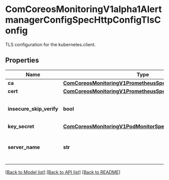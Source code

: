 # ComCoreosMonitoringV1alpha1AlertmanagerConfigSpecHttpConfigTlsConfig

TLS configuration for the kubernetes.client.
## Properties
Name | Type | Description | Notes
------------ | ------------- | ------------- | -------------
**ca** | [**ComCoreosMonitoringV1PrometheusSpecAlertingTlsConfigCa**](ComCoreosMonitoringV1PrometheusSpecAlertingTlsConfigCa.md) |  | [optional] 
**cert** | [**ComCoreosMonitoringV1PrometheusSpecAlertingTlsConfigCert**](ComCoreosMonitoringV1PrometheusSpecAlertingTlsConfigCert.md) |  | [optional] 
**insecure_skip_verify** | **bool** | Disable target certificate validation. | [optional] 
**key_secret** | [**ComCoreosMonitoringV1PodMonitorSpecTlsConfigKeySecret**](ComCoreosMonitoringV1PodMonitorSpecTlsConfigKeySecret.md) |  | [optional] 
**server_name** | **str** | Used to verify the hostname for the targets. | [optional] 

[[Back to Model list]](../README.md#documentation-for-models) [[Back to API list]](../README.md#documentation-for-api-endpoints) [[Back to README]](../README.md)


